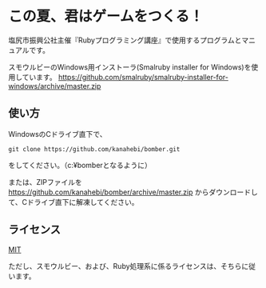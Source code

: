 この夏、君はゲームをつくる！
====

塩尻市振興公社主催『Rubyプログラミング講座』で使用するプログラムとマニュアルです。

スモウルビーのWindows用インストーラ(Smalruby installer for Windows)を使用しています。
https://github.com/smalruby/smalruby-installer-for-windows/archive/master.zip


## 使い方
WindowsのCドライブ直下で、
````
git clone https://github.com/kanahebi/bomber.git
````
をしてください。（c:¥bomberとなるように）

または、ZIPファイルを https://github.com/kanahebi/bomber/archive/master.zip からダウンロードして、Cドライブ直下に解凍してください。


## ライセンス

[MIT](https://github.com/tcnksm/tool/blob/master/LICENCE)

ただし、スモウルビー、および、Ruby処理系に係るライセンスは、そちらに従います。

